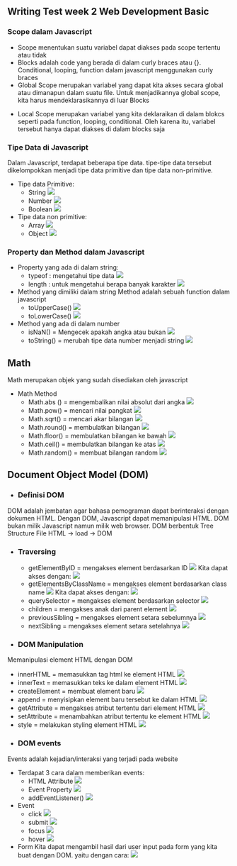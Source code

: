 ## Writing Test week 2 Web Development Basic      
### Scope dalam Javascript     
- Scope menentukan suatu variabel dapat diakses pada scope tertentu atau tidak          
-  Blocks adalah code yang berada di dalam curly braces atau {}. Conditional, looping, function dalam javascript menggunakan curly braces
-  Global Scope merupakan variabel yang dapat kita akses secara global atau dimanapun dalam suatu file. Untuk menjadikannya global scope, kita harus mendeklarasikannya di luar Blocks
  <!-- Image Global Scope -->
- Local Scope merupakan variabel yang kita deklaraikan di dalam blokcs seperti pada function, looping, conditional. Oleh karena itu, variabel tersebut hanya dapat diakses di dalam blocks saja
<!-- Image local scope -->

### Tipe Data di Javascript
Dalam Javascript, terdapat beberapa tipe data. tipe-tipe data tersebut dikelompokkan menjadi tipe data primitive dan tipe data non-primitive.   
- Tipe data Primitive:
    - String
  ![](asset/string..png)
    - Number
  ![](asset/number..png)
    - Boolean
  ![](asset/boolean..png)
- Tipe data non primitive:
    - Array
  ![](asset/array..png)
    - Object 
  ![](asset/object..png)
### Property dan Method dalam Javascript 
- Property yang ada di dalam string:
  - typeof : mengetahui tipe data
  ![](asset/typeof..png)
  - length : untuk mengetahui berapa banyak karakter
  ![](asset/string-length..png)
- Method yang dimiliki dalam string
Method adalah sebuah function dalam javascript
  - toUpperCase()
  ![](asset/touppercase..png)
  - toLowerCase()
  ![](asset/tolowercase..png)
- Method yang ada di dalam number
  - isNaN() = Mengecek apakah angka atau bukan
  ![](asset/isNaN..png)
  - toString() = merubah tipe data number menjadi string
  ![](asset/tostring..png)
## Math
Math merupakan objek yang sudah disediakan oleh javascript
- Math Method
  - Math.abs () = mengembalikan nilai absolut dari angka
  ![](asset/math-abs..png)
  - Math.pow() = mencari nilai pangkat
  ![](asset/math-pow..png)
  - Math.sqrt() = mencari akar bilangan
  ![](asset/math-sqrt..png)
  - Math.round() = membulatkan bilangan
  ![](asset/math-round..png)
  - Math.floor() = membulatkan bilangan ke bawah
  ![](asset/math-floor..png)
  - Math.ceil() = membulatkan bilangan ke atas
  ![](asset/math-ceil..png)
  - Math.random() = membuat bilangan random
  ![](asset/math-random..png)
## Document Object Model (DOM)
- ### Definisi DOM
DOM adalah jembatan agar bahasa pemograman dapat berinteraksi dengan dokumen HTML. Dengan DOM, Javascript dapat memanipulasi HTML. DOM bukan milik Javascript namun milik web browser. DOM berbentuk Tree Structure
File HTML -> load -> DOM
- ### Traversing
  - getElementByID = mengakses element berdasarkan ID
  ![](asset/h1%20html..png)
  Kita dapat akses dengan: 
  ![](asset/h1-getelbyid..png)
  - getElementsByClassName = mengakses element berdasarkan class name
  ![](asset/class-html..png)
  Kita dapat akses dengan:
  ![](asset/getelclassname..png)
  - querySelector = mengakses element berdasarkan selector
  ![](asset/query-selector..png)
  - children = mengakses anak dari parent element
  ![](asset/children..png)
  - previousSibling = mengakses element setara sebelumnya
  ![](asset/prevsibling..png)
  - nextSibling = mengakses element setara setelahnya
  ![](asset/nextsibling..png)
- ### DOM Manipulation
Memanipulasi element HTML dengan DOM
  - innerHTML = memasukkan tag html ke element HTML
  ![](asset/innerhtml..png)
  - innerText = memasukkan teks ke dalam element HTML
  ![](asset/inntertext..png)
  - createElement = membuat element baru
  ![](asset/createElement..png)
  - append = menyisipkan element baru tersebut ke dalam HTML
  ![](asset/append..png)
  - getAttribute = mengakses atribut tertentu dari element HTML
  ![](asset/gettribute..png)
  - setAttribute = menambahkan atribut tertentu ke element HTML
  ![](asset/setattribute..png)
  - style = melakukan styling element HTML
  ![](asset/style..png)
- ### DOM events
Events adalah kejadian/interaksi yang terjadi pada website
  - Terdapat 3 cara dalam memberikan events:
    - HTML Attribute
  ![](asset/html-attribute..png)
    - Event Property
  ![](asset/onclick..png)
    - addEventListener() 
  ![](asset/addeventlistener..png)
  - Event
    - click
   ![](asset/addeventlistener..png)
    - submit
  ![](asset/submit..png)
    - focus
  ![](asset/focus..png)
    - hover
  ![](asset/hover..png)
  - Form
  Kita dapat mengambil hasil dari user input pada form yang kita buat dengan DOM. yaitu dengan cara:
  ![](asset/form-value..png)